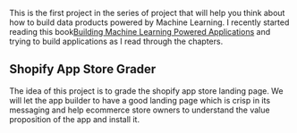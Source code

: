 This is the first project in the series of project that will help you think about how to build data products powered by
Machine Learning. I recently started reading this book[Building Machine Learning Powered Applications](https://www.oreilly.com/library/view/building-machine-learning/9781492045106/) and trying to build applications as I read through the chapters.

## Shopify App Store Grader

The idea of this project is to grade the shopify app store landing page. We will let the app builder
to have a good landing page which is crisp in its messaging and help ecommerce store owners
to understand the value proposition of the app and install it.